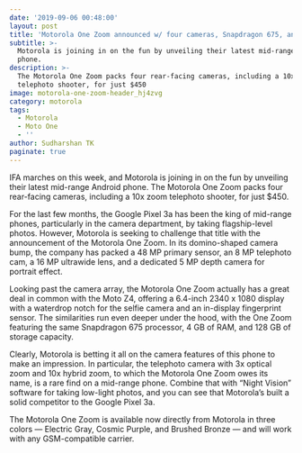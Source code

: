 ```yaml
---
date: '2019-09-06 00:48:00'
layout: post
title: 'Motorola One Zoom announced w/ four cameras, Snapdragon 675, and more'
subtitle: >-
  Motorola is joining in on the fun by unveiling their latest mid-range Android
  phone.
description: >-
  The Motorola One Zoom packs four rear-facing cameras, including a 10x zoom
  telephoto shooter, for just $450
image: motorola-one-zoom-header_hj4zvg
category: motorola
tags:
  - Motorola
  - Moto One
  - ''
author: Sudharshan TK
paginate: true
---
```

IFA marches on this week, and Motorola is joining in on the fun by unveiling their latest mid-range Android phone. The Motorola One Zoom packs four rear-facing cameras, including a 10x zoom telephoto shooter, for just $450.

For the last few months, the Google Pixel 3a has been the king of mid-range phones, particularly in the camera department, by taking flagship-level photos. However, Motorola is seeking to challenge that title with the announcement of the Motorola One Zoom. In its domino-shaped camera bump, the company has packed a 48 MP primary sensor, an 8 MP telephoto cam, a 16 MP ultrawide lens, and a dedicated 5 MP depth camera for portrait effect.

Looking past the camera array, the Motorola One Zoom actually has a great deal in common with the Moto Z4, offering a 6.4-inch 2340 x 1080 display with a waterdrop notch for the selfie camera and an in-display fingerprint sensor. The similarities run even deeper under the hood, with the One Zoom featuring the same Snapdragon 675 processor, 4 GB of RAM, and 128 GB of storage capacity.

Clearly, Motorola is betting it all on the camera features of this phone to make an impression. In particular, the telephoto camera with 3x optical zoom and 10x hybrid zoom, to which the Motorola One Zoom owes its name, is a rare find on a mid-range phone. Combine that with “Night Vision” software for taking low-light photos, and you can see that Motorola’s built a solid competitor to the Google Pixel 3a.

The Motorola One Zoom is available now directly from Motorola in three colors — Electric Gray, Cosmic Purple, and Brushed Bronze — and will work with any GSM-compatible carrier.
